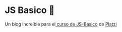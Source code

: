 # JS Basico 💛
Un blog increíble para el[ curso de JS-Basico](https://platzi.com/cursos/git-github/ "Curso Basico JS") de [Platzi](https://platzi.com/ "Platzi")

